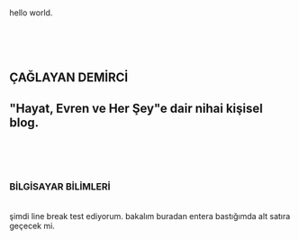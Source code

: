<br><p3>hello world.</p3>
<html>
	<head>
		<meta http-equiv="Content-Type" content="text/html; charset=UTF-8"/>
		<link rel="stylesheet" type="text/css" href="RMStyle.css">
		<title>Ana Sayfa</title>
	</head>
	<br><br><br>
</html>
  
  
  
  
## ÇAĞLAYAN DEMİRCİ
<p2>"Hayat, Evren ve Her Şey"e dair nihai kişisel blog.</p2>
---
<br><br><br>
### BİLGİSAYAR BİLİMLERİ
<br>
şimdi line break test ediyorum. bakalım buradan  
entera bastığımda alt satıra geçecek mi.



